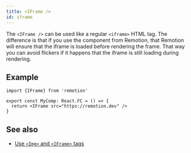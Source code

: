```yaml
---
title: <IFrame />
id: iframe
---
```


The `<IFrame />` can be used like a regular `<iframe>` HTML tag.
The difference is that if you use the component from Remotion, that Remotion will ensure that the iframe is loaded before rendering the frame. That way you can avoid flickers if it happens that the iframe is still loading during rendering.

## Example

```tsx twoslash
import {IFrame} from 'remotion'

export const MyComp: React.FC = () => {
  return <IFrame src="https://remotion.dev" />
}
```

## See also

- [Use `<Img>` and `<IFrame>` tags](/docs/use-img-and-iframe)
